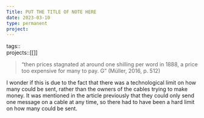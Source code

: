 ```yaml
---
Title: PUT THE TITLE OF NOTE HERE
date: 2023-03-10
type: permanent
project:
---
```


tags::  
projects::[[]]

>“then prices stagnated at around one shilling per word in 1888, a price too expensive for many to pay. G” (Müller, 2016, p. 512) 


I wonder if this is due to the fact that there was a technological limit on how many could be sent, rather than the owners of the cables trying to make money. It was mentioned in the article previously that they could only send one message on a cable at any time, so there had to have been a hard limit on how many could be sent.
